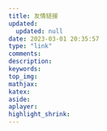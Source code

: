 ```yaml
---
title: 友情链接
updated:
  updated: null
date: 2023-03-01 20:35:57
type: "link"
comments:
description:
keywords:
top_img:
mathjax:
katex:
aside:
aplayer:
highlight_shrink:
---
```


